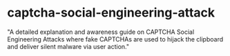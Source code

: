 # captcha-social-engineering-attack
"A detailed explanation and awareness guide on CAPTCHA Social Engineering Attacks where fake CAPTCHAs are used to hijack the clipboard and deliver silent malware via user action."
